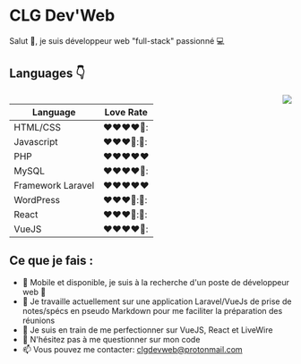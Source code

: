 # CLG Dev'Web

Salut 👋, je suis développeur web "full-stack" passionné :computer:

## Languages :point_down:

<img src="https://www.clg-devweb.fr/img/web_dev_building.svg" align="right">

| Language | Love Rate |
| ------ | ------ |
| HTML/CSS | :heart::heart::heart::heart:🖤: |
| Javascript | :heart::heart::heart:🖤:🖤: |
| PHP | :heart::heart::heart::heart::heart: |
| MySQL | :heart::heart::heart::heart:🖤: |
| Framework Laravel | :heart::heart::heart::heart::heart: |
| WordPress | :heart::heart::heart:🖤:🖤: |
| React | :heart::heart::heart:🖤:🖤: |
| VueJS | :heart::heart::heart::heart:🖤: |

## Ce que je fais :

-  :blue_car: Mobile et disponible, je suis à la recherche d'un poste de développeur web :rocket:
-  :construction: Je travaille actuellement sur une application Laravel/VueJs de prise de notes/spécs en pseudo Markdown pour me faciliter la préparation des réunions 
-  :green_book: Je suis en train de me perfectionner sur VueJS, React et LiveWire
- 💬 N'hésitez pas à me questionner sur mon code
- 📫 Vous pouvez me contacter: clgdevweb@protonmail.com

